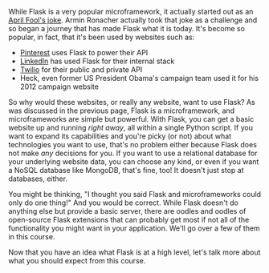 [//]: $ (https://web.archive.org/web/20110904053655/http://denied.immersedcode.org/)
[//]: $ (https://www.quora.com/What-challenges-has-Pinterest-encountered-with-Flask?share=1)
[//]: $ (https://www.quora.com/What-is-the-largest-site-created-using-Flask?share=1)

While Flask is a very popular microframework, it actually started out as an [April Fool's joke](https://web.archive.org/web/20110904053655/http://denied.immersedcode.org/). Armin Ronacher actually took that joke as a challenge and so began a journey that has made Flask what it is today. It's become so popular, in fact, that it's been used by websites such as:

- <a href="https://www.pinterest.com/" target="_blank">Pinterest</a> uses Flask to power their API
- <a href="https://www.linkedin.com/" target="_blank">LinkedIn</a> has used Flask for their internal stack
- <a href="https://www.twilio.com/" target="_blank">Twilio</a> for their public and private API
- Heck, even former US President Obama's campaign team used it for his 2012 campaign website

So why would these websites, or really any website, want to use Flask? As was discussed in the previous page, Flask is a microframework, and microframeworks are simple but powerful. With Flask, you can get a basic website up and running *right away*, all within a single Python script. If you want to expand its capabilities and you're picky (or not) about what technologies you want to use, that's no problem either because Flask does not make *any* decisions for you. If you want to use a relational database for your underlying website data, you can choose any kind, or even if you want a NoSQL database like MongoDB, that's fine, too! It doesn't just stop at databases, either.

You might be thinking, "I thought you said Flask and microframeworks could only do one thing!" And you would be correct. While Flask doesn't do anything else but provide a basic server, there are oodles and oodles of open-source Flask extensions that can probably get most if not all of the functionality you might want in your application. We'll go over a few of them in this course.

Now that you have an idea what Flask is at a high level, let's talk more about what you should expect from this course.
